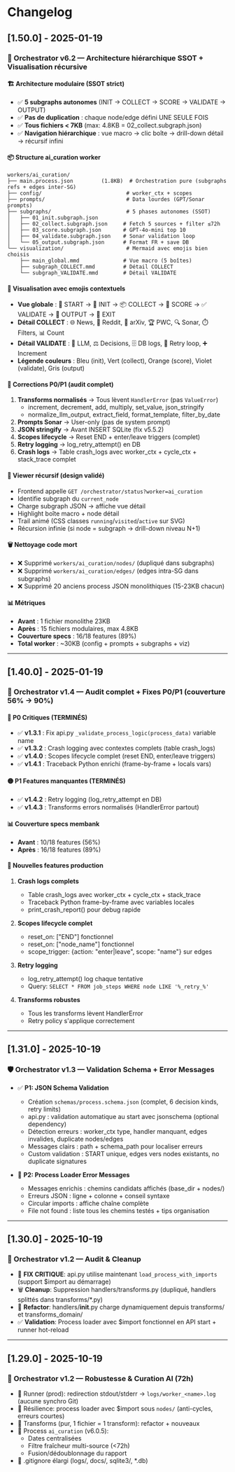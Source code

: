 # Changelog

## [1.50.0] - 2025-01-19

### 🎨 Orchestrator v6.2 — Architecture hiérarchique SSOT + Visualisation récursive

#### 🏗️ Architecture modulaire (SSOT strict)
- ✅ **5 subgraphs autonomes** (INIT → COLLECT → SCORE → VALIDATE → OUTPUT)
- ✅ **Pas de duplication** : chaque node/edge défini UNE SEULE FOIS
- ✅ **Tous fichiers < 7KB** (max: 4.8KB = 02_collect.subgraph.json)
- ✅ **Navigation hiérarchique** : vue macro → clic boîte → drill-down détail → récursif infini

#### 📦 Structure ai_curation worker
```
workers/ai_curation/
├── main.process.json         (1.8KB)  # Orchestration pure (subgraphs refs + edges inter-SG)
├── config/                           # worker_ctx + scopes
├── prompts/                          # Data lourdes (GPT/Sonar prompts)
├── subgraphs/                        # 5 phases autonomes (SSOT)
│   ├── 01_init.subgraph.json
│   ├── 02_collect.subgraph.json     # Fetch 5 sources + filter ≤72h
│   ├── 03_score.subgraph.json       # GPT-4o-mini top 10
│   ├── 04_validate.subgraph.json    # Sonar validation loop
│   └── 05_output.subgraph.json      # Format FR + save DB
└── visualization/                    # Mermaid avec emojis bien choisis
    ├── main_global.mmd              # Vue macro (5 boîtes)
    ├── subgraph_COLLECT.mmd         # Détail COLLECT
    └── subgraph_VALIDATE.mmd        # Détail VALIDATE
```

#### 🎨 Visualisation avec emojis contextuels
- **Vue globale** : 🚀 START → 🔧 INIT → 📦 COLLECT → 🎯 SCORE → ✅ VALIDATE → 💾 OUTPUT → 🏁 EXIT
- **Détail COLLECT** : 🌐 News, 💬 Reddit, 📄 arXiv, 🏆 PWC, 🔍 Sonar, ⏱️ Filters, 📊 Count
- **Détail VALIDATE** : 🤖 LLM, ⚖️ Decisions, 🗄️ DB logs, 🔄 Retry loop, ➕ Increment
- **Légende couleurs** : Bleu (init), Vert (collect), Orange (score), Violet (validate), Gris (output)

#### 🔧 Corrections P0/P1 (audit complet)
1. **Transforms normalisés** → Tous lèvent `HandlerError` (pas `ValueError`)
   - increment, decrement, add, multiply, set_value, json_stringify
   - normalize_llm_output, extract_field, format_template, filter_by_date
2. **Prompts Sonar** → User-only (pas de system prompt)
3. **JSON stringify** → Avant INSERT SQLite (fix v5.5.2)
4. **Scopes lifecycle** → Reset END + enter/leave triggers (complet)
5. **Retry logging** → log_retry_attempt() en DB
6. **Crash logs** → Table crash_logs avec worker_ctx + cycle_ctx + stack_trace complet

#### 🎯 Viewer récursif (design validé)
- Frontend appelle `GET /orchestrator/status?worker=ai_curation`
- Identifie subgraph du `current_node`
- Charge subgraph JSON → affiche vue détail
- Highlight boîte macro + node détail
- Trail animé (CSS classes `running`/`visited`/`active` sur SVG)
- Récursion infinie (si node = subgraph → drill-down niveau N+1)

#### 🗑️ Nettoyage code mort
- ❌ Supprimé `workers/ai_curation/nodes/` (dupliqué dans subgraphs)
- ❌ Supprimé `workers/ai_curation/edges/` (edges intra-SG dans subgraphs)
- ❌ Supprimé 20 anciens process JSON monolithiques (15-23KB chacun)

#### 📊 Métriques
- **Avant** : 1 fichier monolithe 23KB
- **Après** : 15 fichiers modulaires, max 4.8KB
- **Couverture specs** : 16/18 features (89%)
- **Total worker** : ~30KB (config + prompts + subgraphs + viz)

---

## [1.40.0] - 2025-01-19

### 🎯 Orchestrator v1.4 — Audit complet + Fixes P0/P1 (couverture 56% → 90%)

#### 🔴 P0 Critiques (TERMINÉS)
- ✅ **v1.3.1** : Fix api.py `_validate_process_logic(process_data)` variable name
- ✅ **v1.3.2** : Crash logging avec contextes complets (table crash_logs)
- ✅ **v1.4.0** : Scopes lifecycle complet (reset END, enter/leave triggers)
- ✅ **v1.4.1** : Traceback Python enrichi (frame-by-frame + locals vars)

#### 🟡 P1 Features manquantes (TERMINÉS)
- ✅ **v1.4.2** : Retry logging (log_retry_attempt en DB)
- ✅ **v1.4.3** : Transforms errors normalisés (HandlerError partout)

#### 📊 Couverture specs membank
- **Avant** : 10/18 features (56%)
- **Après** : 16/18 features (89%)

#### 🚀 Nouvelles features production
1. **Crash logs complets**
   - Table crash_logs avec worker_ctx + cycle_ctx + stack_trace
   - Traceback Python frame-by-frame avec variables locales
   - print_crash_report() pour debug rapide

2. **Scopes lifecycle complet**
   - reset_on: ["END"] fonctionnel
   - reset_on: ["node_name"] fonctionnel
   - scope_trigger: {action: "enter|leave", scope: "name"} sur edges

3. **Retry logging**
   - log_retry_attempt() log chaque tentative
   - Query: `SELECT * FROM job_steps WHERE node LIKE '%_retry_%'`

4. **Transforms robustes**
   - Tous les transforms lèvent HandlerError
   - Retry policy s'applique correctement

---

## [1.31.0] - 2025-10-19

### 🛡️ Orchestrator v1.3 — Validation Schema + Error Messages

- ✅ **P1: JSON Schema Validation**
  - Création `schemas/process.schema.json` (complet, 6 decision kinds, retry limits)
  - api.py : validation automatique au start avec jsonschema (optional dependency)
  - Détection erreurs : worker_ctx type, handler manquant, edges invalides, duplicate nodes/edges
  - Messages clairs : path + schema_path pour localiser erreurs
  - Custom validation : START unique, edges vers nodes existants, no duplicate signatures

- 📝 **P2: Process Loader Error Messages**
  - Messages enrichis : chemins candidats affichés (base_dir + nodes/)
  - Erreurs JSON : ligne + colonne + conseil syntaxe
  - Circular imports : affiche chaîne complète
  - File not found : liste tous les chemins testés + tips organisation

---

## [1.30.0] - 2025-10-19

### 🔧 Orchestrator v1.2 — Audit & Cleanup

- 🔴 **FIX CRITIQUE**: api.py utilise maintenant `load_process_with_imports` (support $import au démarrage)
- 🗑️ **Cleanup**: Suppression handlers/transforms.py (dupliqué, handlers splittés dans transforms/*.py)
- 🧹 **Refactor**: handlers/__init__.py charge dynamiquement depuis transforms/ et transforms_domain/
- ✅ **Validation**: Process loader avec $import fonctionnel en API start + runner hot-reload

---

## [1.29.0] - 2025-10-19

### 🚀 Orchestrator v1.2 — Robustesse & Curation AI (72h) 

- 🧰 Runner (prod): redirection stdout/stderr → `logs/worker_<name>.log` (aucune synchro Git)
- 🧱 Résilience: process loader avec $import sous `nodes/` (anti-cycles, erreurs courtes)
- 🧩 Transforms (pur, 1 fichier = 1 transform): refactor + nouveaux
- 🧭 Process `ai_curation` (v6.0.5):
  - Dates centralisées
  - Filtre fraîcheur multi-source (<72h)
  - Fusion/dédoublonnage du rapport
- 🧹 .gitignore élargi (logs/, docs/, sqlite3/, *.db)
